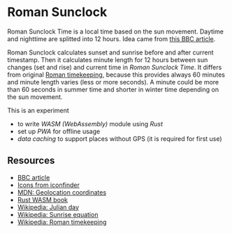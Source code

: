 # Roman Sunclock

Roman Sunclock Time is a local time based on the sun movement. Daytime and nighttime are splitted into 12 hours. Idea came from [this BBC article][1].

Roman Sunclock calculates sunset and sunrise before and after current timestamp. Then it calculates minute length for 12 hours between sun changes (set and rise) and current time in _Roman Sunclock Time_. It differs from original [Roman timekeeping][2], because this provides always 60 minutes and minute length varies (less or more seconds). A minute could be more than 60 seconds in summer time and shorter in winter time depending on the sun movement.

This is an experiment

- to write _WASM (WebAssembly)_ module using _Rust_
- set up _PWA_ for offline usage
- _data caching_ to support places without GPS (it is required for first use)

## Resources

- [BBC article][1]
- [Icons from iconfinder](https://www.iconfinder.com)
- [MDN: Geolocation coordinates](https://developer.mozilla.org/en-US/docs/Web/API/GeolocationCoordinates)
- [Rust WASM book](https://rustwasm.github.io/docs/book/)
- [Wikipedia: Julian day](https://en.wikipedia.org/wiki/Julian_day)
- [Wikipedia: Sunrise equation](https://en.wikipedia.org/wiki/Sunrise_equation)
- [Wikipedia: Roman timekeeping][2]

[1]: https://www.bbc.com/future/article/20240328-the-ancient-roman-alternative-to-daylight-savings-time
[2]: https://en.m.wikipedia.org/wiki/Roman_timekeeping
